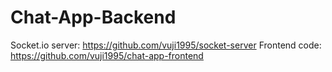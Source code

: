 # Chat-App-Backend
Socket.io server: https://github.com/vuji1995/socket-server
Frontend code: https://github.com/vuji1995/chat-app-frontend

